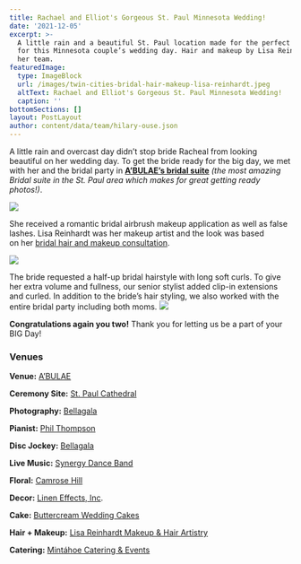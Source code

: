 ```yaml
---
title: Rachael and Elliot's Gorgeous St. Paul Minnesota Wedding!
date: '2021-12-05'
excerpt: >-
  A little rain and a beautiful St. Paul location made for the perfect backdrop
  for this Minnesota couple’s wedding day. Hair and makeup by Lisa Reinhardt and
  her team.
featuredImage:
  type: ImageBlock
  url: /images/twin-cities-bridal-hair-makeup-lisa-reinhardt.jpeg
  altText: Rachael and Elliot's Gorgeous St. Paul Minnesota Wedding!
  caption: ''
bottomSections: []
layout: PostLayout
author: content/data/team/hilary-ouse.json
---
```

A little rain and overcast day didn’t stop bride Racheal from looking beautiful on her wedding day. To get the bride ready for the big day, we met with her and the bridal party in [**A’BULAE’s bridal suite**](http://www.abulae.com/grooms-room/) *(the most amazing Bridal suite in the St. Paul area which makes for great getting ready photos!)*.

![](/images/btwin-cities-bridal-makeup-683x1024.jpeg)

She received a romantic bridal airbrush makeup application as well as false lashes. Lisa Reinhardt was her makeup artist and the look was based on her [bridal hair and makeup consultation](/bridal-makeup-and-hair-styling).

![](/images/twin-cities-makeup-artist-lisa-reinhardt-683x1024.jpeg)

The bride requested a half-up bridal hairstyle with long soft curls. To give her extra volume and fullness, our senior stylist added clip-in extensions and curled. In addition to the bride’s hair styling, we also worked with the entire bridal party including both moms.
![](/images/twin-cities-bridal-hair-makeup-lisa-reinhardt.jpeg)

**Congratulations again you two!** Thank you for letting us be a part of your BIG Day!

### Venues

**Venue:** [A’BULAE](http://www.abulae.com/)

**Ceremony Site:** [St. Paul Cathedral](https://www.cathedralsaintpaul.org/)

**Photography:** [Bellagala](http://www.bellagala.com/)

**Pianist:** [Phil Thompson](http://www.philthompson.com/)

**Disc Jockey:** [Bellagala](http://www.bellagala.com/minneapolis-wedding-dj/)

**Live Music:** [Synergy Dance Band](http://www.synergy-dwmusic.com/)

**Floral:** [Camrose Hill](http://camrosehillflowers.com/)

**Decor:** [Linen Effects, Inc](http://www.lineneffects.com/index.cfm).

**Cake:** [Buttercream Wedding Cakes](https://buttercream.info/)

**Hair + Makeup:** [Lisa Reinhardt Makeup & Hair Artistry](https://www.twincitiesmakeup.com/bridal-makeup-and-hair-styling/)

**Catering:** [Mintáhoe Catering & Events](http://www.mintahoe.com/)
